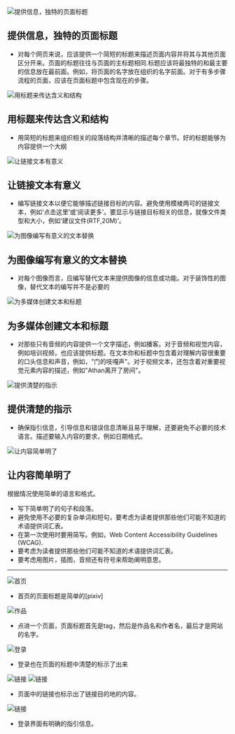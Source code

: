 ![提供信息，独特的页面标题](https://github.com/QiuYuAn0303/nfu-Web_Operations/blob/master/image/01.png)
## 提供信息，独特的页面标题
* 对每个网页来说，应该提供一个简短的标题来描述页面内容并将其与其他页面区分开来。页面的标题往往与页面的主标题相同.标题应该将最独特的和最主要的信息放在最前面。例如，将页面的名字放在组织的名字前面。对于有多步骤流程的页面，应该在页面标题中包含现在的步骤。

![用标题来传达含义和结构](https://github.com/QiuYuAn0303/nfu-Web_Operations/blob/master/image/05.png)
## 用标题来传达含义和结构
* 用简短的标题来组织相关的段落结构并清晰的描述每个章节。好的标题能够为内容提供一个大纲

![让链接文本有意义](https://github.com/QiuYuAn0303/nfu-Web_Operations/blob/master/image/02.png)
## 让链接文本有意义
* 编写链接文本以便它能够描述链接目标的内容。避免使用模棱两可的链接文本，例如‘点击这里’或‘阅读更多’。要显示与链接目标相关的信息，就像文件类型和大小，例如‘建议文件(RTF,20M)’。

![为图像编写有意义的文本替换](https://github.com/QiuYuAn0303/nfu-Web_Operations/blob/master/image/06.png)
## 为图像编写有意义的文本替换
* 对每个图像而言，应编写替代文本来提供图像的信息或功能。对于装饰性的图像，替代文本的编写并不是必要的

![为多媒体创建文本和标题](https://github.com/QiuYuAn0303/nfu-Web_Operations/blob/master/image/03.png)
## 为多媒体创建文本和标题
* 对那些只有音频的内容提供一个文字描述，例如播客。对于音频和视觉内容，例如培训视频，也应该提供标题。在文本你和标题中包含着对理解内容很重要的口头信息和声音，例如，"门的吱嘎声"。对于视频文本，还包含着对重要视觉元素内容的描述，例如"Athan离开了房间"。

![提供清楚的指示](https://github.com/QiuYuAn0303/nfu-Web_Operations/blob/master/image/04.png)
## 提供清楚的指示
* 确保指引信息，引导信息和错误信息清晰且易于理解，还要避免不必要的技术语言。描述要输入内容的要求，例如日期格式。

![让内容简单明了](https://github.com/QiuYuAn0303/nfu-Web_Operations/blob/master/image/07.png)
## 让内容简单明了
根据情况使用简单的语言和格式。
* 写下简单明了的句子和段落。
* 避免使用不必要的复杂单词和短句，要考虑为读者提供那些他们可能不知道的术语提供词汇表。
* 在第一次使用时要用简写。例如，Web Content Accessibility Guidelines (WCAG).
* 要考虑为读者提供那些他们可能不知道的术语提供词汇表。
* 要考虑用图片，插图，音频还有符号来帮助阐明意思。

---
![首页](https://github.com/QiuYuAn0303/nfu-Web_Operations/blob/master/image/home.png)
* 首页的页面标题是简单的[pixiv]

![作品](https://github.com/QiuYuAn0303/nfu-Web_Operations/blob/master/image/work.png)
* 点进一个页面，页面标题首先是tag，然后是作品名和作者名，最后才是网站的名字。

![登录](https://github.com/QiuYuAn0303/nfu-Web_Operations/blob/master/image/login.png)
* 登录也在页面的标题中清楚的标示了出来

![链接](https://github.com/QiuYuAn0303/nfu-Web_Operations/blob/master/image/link.png)
![链接](https://github.com/QiuYuAn0303/nfu-Web_Operations/blob/master/image/link02.png)
* 页面中的链接也标示出了链接目的地的内容。

![链接](https://github.com/QiuYuAn0303/nfu-Web_Operations/blob/master/image/instructions.png)
* 登录界面有明确的指引信息。

